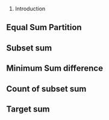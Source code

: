 1. Introduction
## Equal Sum Partition

## Subset sum

## Minimum Sum difference

## Count of subset sum

## Target sum
